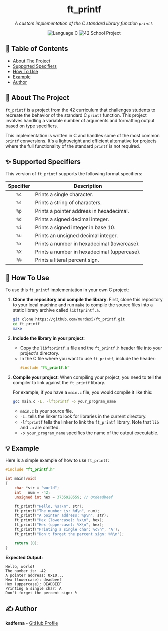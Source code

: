 <h1 align="center">
  ft_printf
</h1>

<p align="center">
  <em>A custom implementation of the C standard library function <code>printf</code>.</em>
</p>

<p align="center">
  <img src="https://img.shields.io/badge/Language-C-blue.svg?style=for-the-badge" alt="Language C">
  <img src="https://img.shields.io/badge/School-42-black.svg?style=for-the-badge" alt="42 School Project">
</p>

## 📖 Table of Contents
- [About The Project](#-about-the-project)
- [Supported Specifiers](#-supported-specifiers)
- [How To Use](#-how-to-use)
- [Example](#-example)
- [Author](#-author)

## 📝 About The Project

`ft_printf` is a project from the 42 curriculum that challenges students to recreate the behavior of the standard C `printf` function. This project involves handling a variable number of arguments and formatting output based on type specifiers.

This implementation is written in C and handles some of the most common `printf` conversions. It's a lightweight and efficient alternative for projects where the full functionality of the standard `printf` is not required.

## ✨ Supported Specifiers

This version of `ft_printf` supports the following format specifiers:

| Specifier | Description                               |
| :-------: | ----------------------------------------- |
|    `%c`   | Prints a single character.                |
|    `%s`   | Prints a string of characters.            |
|    `%p`   | Prints a pointer address in hexadecimal.  |
|    `%d`   | Prints a signed decimal integer.          |
|    `%i`   | Prints a signed integer in base 10.       |
|    `%u`   | Prints an unsigned decimal integer.       |
|    `%x`   | Prints a number in hexadecimal (lowercase).|
|    `%X`   | Prints a number in hexadecimal (uppercase).|
|    `%%`   | Prints a literal percent sign.            |

## 🚀 How To Use

To use this `ft_printf` implementation in your own C project:

1.  **Clone the repository and compile the library**: First, clone this repository to your local machine and run `make` to compile the source files into a static library archive called `libftprintf.a`.
    ```bash
    git clone https://github.com/murdex5/ft_printf.git
    cd ft_printf
    make
    ```

2.  **Include the library in your project**:
    *   Copy the `libftprintf.a` file and the `ft_printf.h` header file into your project's directory.
    *   In the C file where you want to use `ft_printf`, include the header:
        ```c
        #include "ft_printf.h"
        ```

3.  **Compile your project**: When compiling your project, you need to tell the compiler to link against the `ft_printf` library.
    
    For example, if you have a `main.c` file, you would compile it like this:
    ```bash
    gcc main.c -L. -lftprintf -o your_program_name
    ```
    *   `main.c` is your source file.
    *   `-L.` tells the linker to look for libraries in the current directory.
    *   `-lftprintf` tells the linker to link the `ft_printf` library. Note that `lib` and `.a` are omitted.
    *   `-o your_program_name` specifies the name of the output executable.

## 💡 Example

Here is a simple example of how to use `ft_printf`:

```c
#include "ft_printf.h"

int main(void)
{
    char *str = "world";
    int   num = -42;
    unsigned int hex = 3735928559; // 0xdeadbeef

    ft_printf("Hello, %s!\n", str);
    ft_printf("The number is: %d\n", num);
    ft_printf("A pointer address: %p\n", str);
    ft_printf("Hex (lowercase): %x\n", hex);
    ft_printf("Hex (uppercase): %X\n", hex);
    ft_printf("Printing a single char: %c\n", 'A');
    ft_printf("Don't forget the percent sign: %%\n");

    return (0);
}
```

**Expected Output:**
```
Hello, world!
The number is: -42
A pointer address: 0x10...
Hex (lowercase): deadbeef
Hex (uppercase): DEADBEEF
Printing a single char: A
Don't forget the percent sign: %
```

## ✍️ Author

**kadferna** - [GitHub Profile](https://github.com/murdex5)